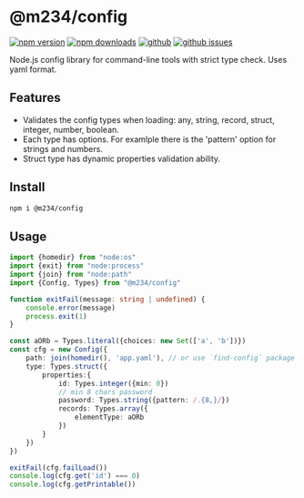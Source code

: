 # @m234/config

[![npm version](https://img.shields.io/npm/v/@m234/config.svg?style=flat)](https://www.npmjs.com/package/@m234/config)
[![npm downloads](https://img.shields.io/npm/dm/@m234/config.svg?style=flat)](https://www.npmjs.com/package/@m234/config)
[![github](https://img.shields.io/github/stars/Mopsgamer/config.svg?style=flat)](https://github.com/Mopsgamer/config)
[![github issues](https://img.shields.io/github/issues/Mopsgamer/config.svg?style=flat)](https://github.com/Mopsgamer/config/issues)

Node.js config library for command-line tools with strict type check. Uses yaml format.

## Features

- Validates the config types when loading: any, string, record, struct, integer, number, boolean.
- Each type has options. For examlple there is the 'pattern' option for strings and numbers.
- Struct type has dynamic properties validation ability.

## Install

```bash
npm i @m234/config
```

## Usage

```ts
import {homedir} from "node:os"
import {exit} from "node:process"
import {join} from "node:path"
import {Config, Types} from "@m234/config"

function exitFail(message: string | undefined) {
    console.error(message)
    process.exit(1)
}

const aORb = Types.literal({choices: new Set(['a', 'b'])})
const cfg = new Config({
    path: join(homedir(), 'app.yaml'), // or use `find-config` package
    type: Types.struct({
        properties:{
            id: Types.integer({min: 0})
            // min 8 chars password
            password: Types.string({pattern: /.{8,}/})
            records: Types.array({
                elementType: aORb
            })
        }
    })
})

exitFail(cfg.failLoad())
console.log(cfg.get('id') === 0)
console.log(cfg.getPrintable())
```
